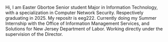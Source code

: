 Hi, I am Easter Gbortoe 
Senior student Major in Information Technology, with a specialization in Computer Network Security. 
Respectively graduating in 2025. 
My repositr is eeg222.
Currently doing my Summer Internship with the Office of Information Management Services, and Solutions for New Jersey Department of Labor.
Working directly under the supervision of the Director. 
